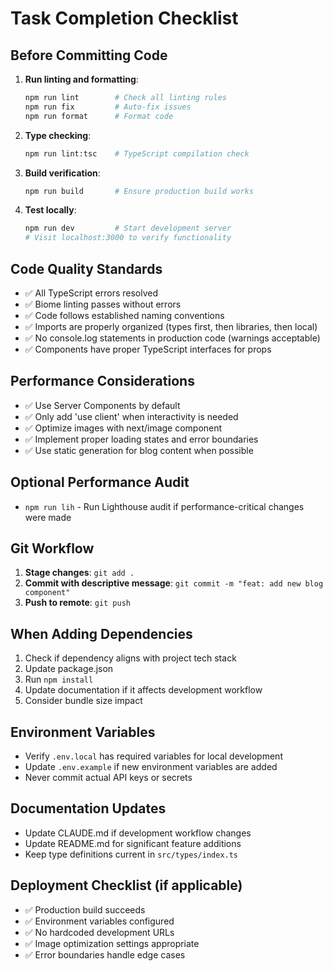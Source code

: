 # Task Completion Checklist

## Before Committing Code
1. **Run linting and formatting**:
   ```bash
   npm run lint        # Check all linting rules
   npm run fix         # Auto-fix issues
   npm run format      # Format code
   ```

2. **Type checking**:
   ```bash
   npm run lint:tsc    # TypeScript compilation check
   ```

3. **Build verification**:
   ```bash
   npm run build       # Ensure production build works
   ```

4. **Test locally**:
   ```bash
   npm run dev         # Start development server
   # Visit localhost:3000 to verify functionality
   ```

## Code Quality Standards
- ✅ All TypeScript errors resolved
- ✅ Biome linting passes without errors
- ✅ Code follows established naming conventions
- ✅ Imports are properly organized (types first, then libraries, then local)
- ✅ No console.log statements in production code (warnings acceptable)
- ✅ Components have proper TypeScript interfaces for props

## Performance Considerations
- ✅ Use Server Components by default
- ✅ Only add 'use client' when interactivity is needed
- ✅ Optimize images with next/image component
- ✅ Implement proper loading states and error boundaries
- ✅ Use static generation for blog content when possible

## Optional Performance Audit
- `npm run lih` - Run Lighthouse audit if performance-critical changes were made

## Git Workflow
1. **Stage changes**: `git add .`
2. **Commit with descriptive message**: `git commit -m "feat: add new blog component"`
3. **Push to remote**: `git push`

## When Adding Dependencies
1. Check if dependency aligns with project tech stack
2. Update package.json
3. Run `npm install`
4. Update documentation if it affects development workflow
5. Consider bundle size impact

## Environment Variables
- Verify `.env.local` has required variables for local development
- Update `.env.example` if new environment variables are added
- Never commit actual API keys or secrets

## Documentation Updates
- Update CLAUDE.md if development workflow changes
- Update README.md for significant feature additions
- Keep type definitions current in `src/types/index.ts`

## Deployment Checklist (if applicable)
- ✅ Production build succeeds
- ✅ Environment variables configured
- ✅ No hardcoded development URLs
- ✅ Image optimization settings appropriate
- ✅ Error boundaries handle edge cases